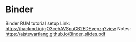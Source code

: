 # Binder
Binder RUM tutorial setup
Link: https://hackmd.io/gO3cehAVSpuCB2EDEvepzg?view
Notes: https://ajstewartlang.github.io/Binder_slides.pdf
